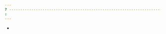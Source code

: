 ```yaml
---
? ------------------------------------------------------------------------------------------------------------------------------------------------------------------------------------------------------------------------------------------------------------------------------------------------------------------------------------------------------------------------------------------------------------------------------------------------------------------------------------------------------------------------------------------------------------------------------------------------------------------------------------------------------------------------------------------------------------------------------------------------------------------------------------------------------------------------------------------------------------------------------------------------------------------------------------------------------------------------------------------------------------------------------------------------------------------------------------------------------------------------------------------------------------------------------------------------------------------------------------------------------------------------------------------------------------------------------------------------------------------------------------------------------------------------------------------------------------------------------------------------------------------------------------------------------------------------------------------------------------------------------------------------------------------------------------------------------------------------------------------------------------------------------------------------------------------------------------------------------------------------------------------------------------------------------------------------------------------------------------------------------------------------------------------------------------------------------------------------------------------------------------------------------------------------------------------------------------------------------------------------------------------------------------------------------------------------------------------------------------------------------------------------------------------------------------------------------------------------------------------------------------------------------------------------------------------------------------------------------------------
:
---
```

-